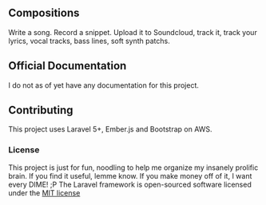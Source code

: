 ## Compositions

Write a song.  Record a snippet. Upload it to Soundcloud, track it, track your lyrics, vocal tracks, bass lines, soft synth patchs.
## Official Documentation

I do not as of yet have any documentation for this project.

## Contributing

This project uses Laravel 5+, Ember.js and Bootstrap on AWS.

### License
This project is just for fun, noodling to help me organize my insanely prolific brain.  If you find it useful, lemme know.  If you make money off of it, I want every DIME! ;P
The Laravel framework is open-sourced software licensed under the [MIT license](http://opensource.org/licenses/MIT)
